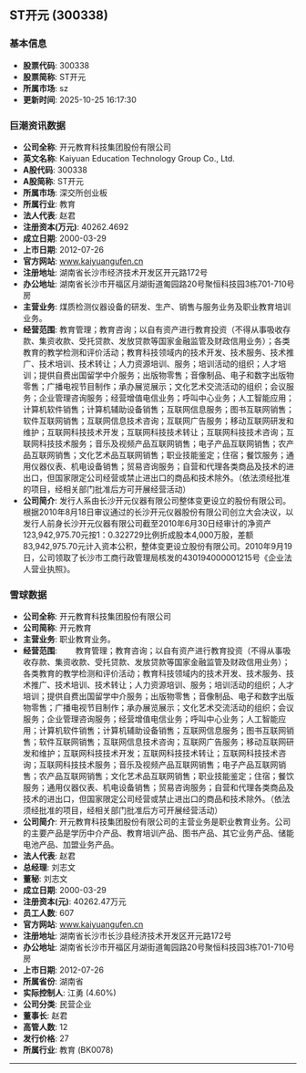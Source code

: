 ## ST开元 (300338)

### 基本信息

- **股票代码**: 300338
- **股票简称**: ST开元
- **所属市场**: sz
- **更新时间**: 2025-10-25 16:17:30

### 巨潮资讯数据

- **公司全称**: 开元教育科技集团股份有限公司
- **英文名称**: Kaiyuan Education Technology Group Co., Ltd.
- **A股代码**: 300338
- **A股简称**: ST开元
- **所属市场**: 深交所创业板
- **所属行业**: 教育
- **法人代表**: 赵君
- **注册资本(万元)**: 40262.4692
- **成立日期**: 2000-03-29
- **上市日期**: 2012-07-26
- **官方网站**: www.kaiyuangufen.cn
- **注册地址**: 湖南省长沙市经济技术开发区开元路172号
- **办公地址**: 湖南省长沙市开福区月湖街道匍园路20号聚恒科技园3栋701-710号房
- **主营业务**: 煤质检测仪器设备的研发、生产、销售与服务业务及职业教育培训业务。
- **经营范围**: 教育管理；教育咨询；以自有资产进行教育投资（不得从事吸收存款、集资收款、受托贷款、发放贷款等国家金融监管及财政信用业务）；各类教育的教学检测和评价活动；教育科技领域内的技术开发、技术服务、技术推广、技术培训、技术转让；人力资源培训、服务；培训活动的组织；人才培训；提供自费出国留学中介服务；出版物零售；音像制品、电子和数字出版物零售；广播电视节目制作；承办展览展示；文化艺术交流活动的组织；会议服务；企业管理咨询服务；经营增值电信业务；呼叫中心业务；人工智能应用；计算机软件销售；计算机辅助设备销售；互联网信息服务；图书互联网销售；软件互联网销售；互联网信息技术咨询；互联网广告服务；移动互联网研发和维护；互联网科技技术开发；互联网科技技术转让；互联网科技技术咨询；互联网科技技术服务；音乐及视频产品互联网销售；电子产品互联网销售；农产品互联网销售；文化艺术品互联网销售；职业技能鉴定；住宿；餐饮服务；通用仪器仪表、机电设备销售；贸易咨询服务；自营和代理各类商品及技术的进出口，但国家限定公司经营或禁止进出口的商品和技术除外。（依法须经批准的项目，经相关部门批准后方可开展经营活动）
- **公司简介**: 发行人系由长沙开元仪器有限公司整体变更设立的股份有限公司。根据2010年8月18日审议通过的长沙开元仪器股份有限公司创立大会决议，以发行人前身长沙开元仪器有限公司截至2010年6月30日经审计的净资产123,942,975.70元按1：0.322729比例折成股本4,000万股，差额83,942,975.70元计入资本公积，整体变更设立股份有限公司。2010年9月19日，公司领取了长沙市工商行政管理局核发的430194000001215号《企业法人营业执照》。

### 雪球数据

- **公司全称**: 开元教育科技集团股份有限公司
- **公司简称**: 开元教育
- **主营业务**: 职业教育业务。
- **经营范围**: 　　教育管理；教育咨询；以自有资产进行教育投资（不得从事吸收存款、集资收款、受托贷款、发放贷款等国家金融监管及财政信用业务）；各类教育的教学检测和评价活动；教育科技领域内的技术开发、技术服务、技术推广、技术培训、技术转让；人力资源培训、服务；培训活动的组织；人才培训；提供自费出国留学中介服务；出版物零售；音像制品、电子和数字出版物零售；广播电视节目制作；承办展览展示；文化艺术交流活动的组织；会议服务；企业管理咨询服务；经营增值电信业务；呼叫中心业务；人工智能应用；计算机软件销售；计算机辅助设备销售；互联网信息服务；图书互联网销售；软件互联网销售；互联网信息技术咨询；互联网广告服务；移动互联网研发和维护；互联网科技技术开发；互联网科技技术转让；互联网科技技术咨询；互联网科技技术服务；音乐及视频产品互联网销售；电子产品互联网销售；农产品互联网销售；文化艺术品互联网销售；职业技能鉴定；住宿；餐饮服务；通用仪器仪表、机电设备销售；贸易咨询服务；自营和代理各类商品及技术的进出口，但国家限定公司经营或禁止进出口的商品和技术除外。（依法须经批准的项目，经相关部门批准后方可开展经营活动）
- **公司简介**: 开元教育科技集团股份有限公司的主营业务是职业教育业务。公司的主要产品是学历中介产品、教育培训产品、图书产品、其它业务产品、储能电池产品、加盟业务产品。
- **法人代表**: 赵君
- **总经理**: 刘志文
- **董秘**: 刘志文
- **成立日期**: 2000-03-29
- **注册资本(元)**: 40262.47万元
- **员工人数**: 607
- **官方网站**: www.kaiyuangufen.cn
- **注册地址**: 湖南省长沙市长沙县经济技术开发区开元路172号
- **办公地址**: 湖南省长沙市开福区月湖街道匍园路20号聚恒科技园3栋701-710号房
- **上市日期**: 2012-07-26
- **所属省份**: 湖南省
- **实际控制人**: 江勇 (4.60%)
- **公司分类**: 民营企业
- **董事长**: 赵君
- **高管人数**: 12
- **发行价格**: 27
- **所属行业**: 教育 (BK0078)

---